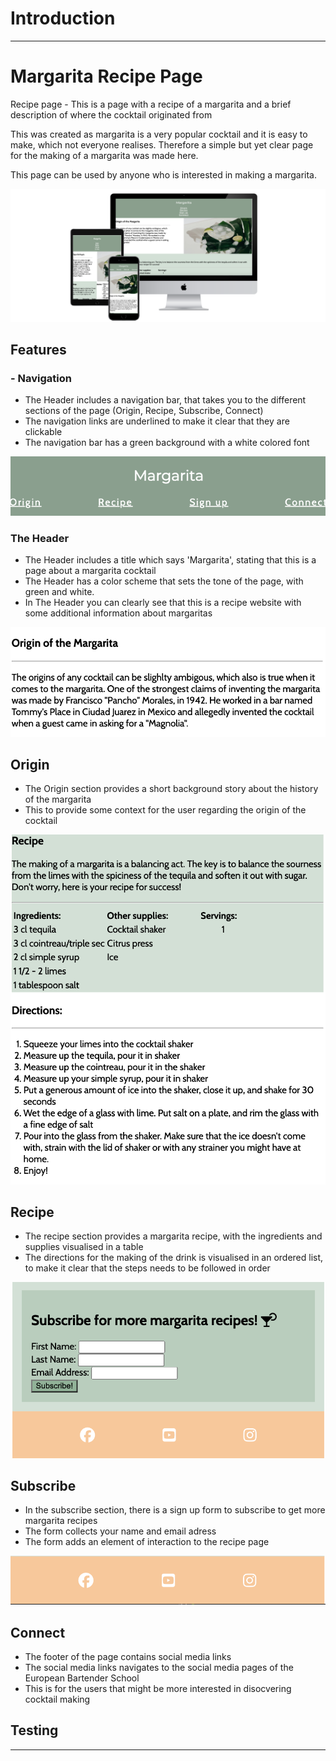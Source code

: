 # Introduction
---
# Margarita Recipe Page

Recipe page - This is a page with a recipe of a margarita and a brief description of where the cocktail originated from 

This was created as margarita is a very popular cocktail and it is easy to make, which not everyone realises. Therefore a simple but yet clear page for the making of a margarita was made here. 

This page can be used by anyone who is interested in making a margarita. 

![Margarita recipe page on different devices](docs/images/3-devices-black.png)

## Features 

### - Navigation

- The Header includes a navigation bar, that takes you to the different sections of the page (Origin, Recipe, Subscribe, Connect)
- The navigation links are underlined to make it clear that they are clickable 
- The navigation bar has a green background with a white colored font 

![Header section of webpage with navigation links](docs/images/navbar.png)

### The Header

- The Header includes a title which says 'Margarita', stating that this is a page about a margarita cocktail
- The Header has a color scheme that sets the tone of the page, with green and white. 
- In The Header you can clearly see that this is a recipe website with some additional information about margaritas

![Image of Origin section of page](docs/images/origin.png)

## Origin 

- The Origin section provides a short background story about the history of the margarita
- This to provide some context for the user regarding the origin of the cocktail

![Image of Recipe section](docs/images/recipe.png)

## Recipe 

- The recipe section provides a margarita recipe, with the ingredients and supplies visualised in a table 
- The directions for the making of the drink is visualised in an ordered list, to make it clear that the steps needs to be followed in order 

![Image of Subscribe form](docs/images/subscribe.png)

## Subscribe 

- In the subscribe section, there is a sign up form to subscribe to get more margarita recipes 
- The form collects your name and email adress
- The form adds an element of interaction to the recipe page 

![Image of footer with social media links](docs/images/connect.png)

## Connect 

- The footer of the page contains social media links 
- The social media links navigates to the social media pages of the European Bartender School 
- This is for the users that might be more interested in disocvering cocktail making

## Testing 
---

